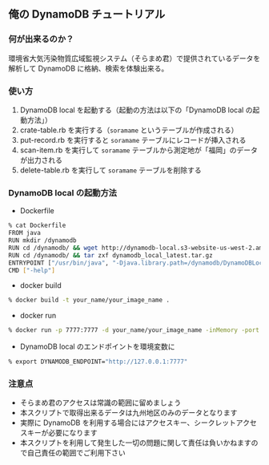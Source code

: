 ## 俺の DynamoDB チュートリアル

### 何が出来るのか？

環境省大気汚染物質広域監視システム（そらまめ君）で提供されているデータを解析して DynamoDB に格納、検索を体験出来る。

### 使い方

1. DynamoDB local を起動する（起動の方法は以下の「DynamoDB local の起動方法」）
2. crate-table.rb を実行する（`soramame` というテーブルが作成される）
3. put-record.rb を実行すると `soramame` テーブルにレコードが挿入される
4. scan-item.rb を実行して `soramame` テーブルから測定地が「福岡」のデータが出力される
5. delete-table.rb を実行して `soramame` テーブルを削除する

### DynamoDB local の起動方法

- Dockerfile

```sh
% cat Dockerfile
FROM java
RUN mkdir /dynamodb
RUN cd /dynamodb/ && wget http://dynamodb-local.s3-website-us-west-2.amazonaws.com/dynamodb_local_latest.tar.gz
RUN cd /dynamodb/ && tar zxf dynamodb_local_latest.tar.gz
ENTRYPOINT ["/usr/bin/java", "-Djava.library.path=/dynamodb/DynamoDBLocal_lib", "-jar", "/dynamodb/DynamoDBLocal.jar"]
CMD ["-help"]
```

- docker build

```sh
% docker build -t your_name/your_image_name .
```

- docker run

```sh
% docker run -p 7777:7777 -d your_name/your_image_name -inMemory -port 7777
```

- DynamoDB local のエンドポイントを環境変数に

```sh
% export DYNAMODB_ENDPOINT="http://127.0.0.1:7777"
```

### 注意点

- そらまめ君のアクセスは常識の範囲に留めましょう
- 本スクリプトで取得出来るデータは九州地区のみのデータとなります
- 実際に DynamoDB を利用する場合にはアクセスキー、シークレットアクセスキーが必要になります
- 本スクリプトを利用して発生した一切の問題に関して責任は負いかねますので自己責任の範囲でご利用下さい
